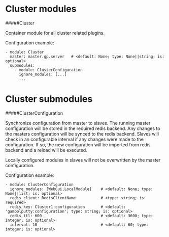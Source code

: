 Cluster modules
==========
#####Cluster

Container module for all cluster related plugins.

Configuration example:

    - module: Cluster
      master: master.gp.server   # <default: None; type: None||string; is: optional>
      submodules:
        - module: ClusterConfiguration
          ignore_modules: [...]
          ...

Cluster submodules
==========
#####ClusterConfiguration

Synchronize configuration from master to slaves.
The running master configuration will be stored in the required redis backend.
Any changes to the masters configuration will be synced to the redis backend.
Slaves will check in an configurable interval if any changes were made to the
configuration. If so, the new configuration will be imported from redis backend
and a reload will be executed.

Locally configured modules in slaves will not be overwritten by the master configuration.

Configuration example:

    - module: ClusterConfiguration
      ignore_modules: [WebGui,LocalModule]    # <default: None; type: None||list; is: optional>
      redis_client: RedisClientName           # <type: string; is: required>
      redis_key: Cluster1:configuration       # <default: 'gambolputty:configuration'; type: string; is: optional>
      redis_ttl: 600                          # <default: 3600; type: integer; is: optional>
      interval: 10                            # <default: 60; type: integer; is: optional>